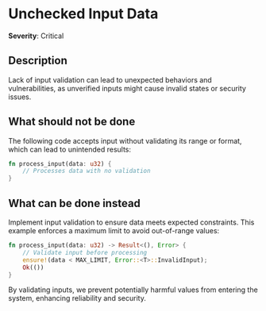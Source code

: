 # Unchecked Input Data

**Severity**: Critical

## Description

Lack of input validation can lead to unexpected behaviors and vulnerabilities, as unverified inputs might cause invalid
states or security issues.

## What should not be done

The following code accepts input without validating its range or format, which can lead to unintended results:

```rust
fn process_input(data: u32) {
    // Processes data with no validation
}
```

## What can be done instead

Implement input validation to ensure data meets expected constraints. This example enforces a maximum limit to avoid
out-of-range values:

```rust
fn process_input(data: u32) -> Result<(), Error> {
    // Validate input before processing
    ensure!(data < MAX_LIMIT, Error::<T>::InvalidInput);
    Ok(())
}
```

By validating inputs, we prevent potentially harmful values from entering the system, enhancing reliability and
security.

